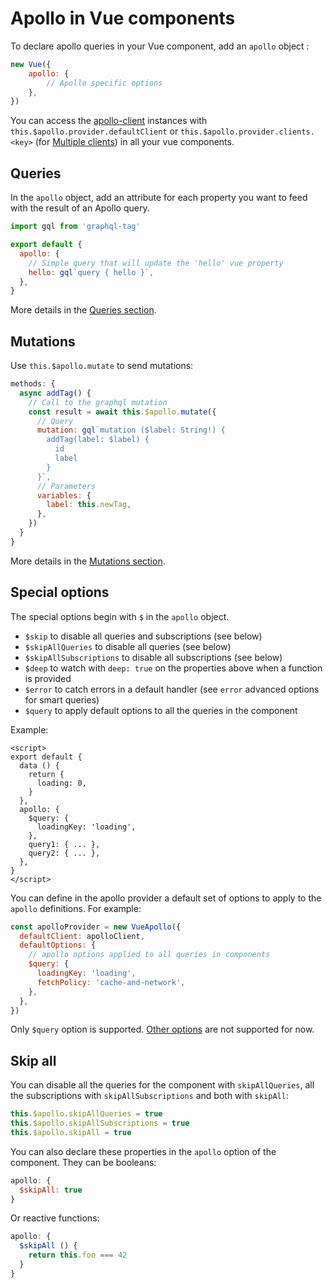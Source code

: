 # Apollo in Vue components

To declare apollo queries in your Vue component, add an `apollo` object :

```js
new Vue({
    apollo: {
        // Apollo specific options
    },
})
```

You can access the [apollo-client](https://www.apollographql.com/docs/react/) instances with `this.$apollo.provider.defaultClient` or `this.$apollo.provider.clients.<key>` (for [Multiple clients](../multiple-clients.md)) in all your vue components.

## Queries

In the `apollo` object, add an attribute for each property you want to feed with the result of an Apollo query.

```js
import gql from 'graphql-tag'

export default {
  apollo: {
    // Simple query that will update the 'hello' vue property
    hello: gql`query { hello }`,
  },
}
```

More details in the [Queries section](./queries.md).

## Mutations

Use `this.$apollo.mutate` to send mutations:

```js
methods: {
  async addTag() {
    // Call to the graphql mutation
    const result = await this.$apollo.mutate({
      // Query
      mutation: gql`mutation ($label: String!) {
        addTag(label: $label) {
          id
          label
        }
      }`,
      // Parameters
      variables: {
        label: this.newTag,
      },
    })
  }
}
```

More details in the [Mutations section](./mutations.md).

## Special options

The special options begin with `$` in the `apollo` object.

- `$skip` to disable all queries and subscriptions (see below)
- `$skipAllQueries` to disable all queries (see below)
- `$skipAllSubscriptions` to disable all subscriptions (see below)
- `$deep` to watch with `deep: true` on the properties above when a function is provided
- `$error` to catch errors in a default handler (see `error` advanced options for smart queries)
- `$query` to apply default options to all the queries in the component

Example:

```vue
<script>
export default {
  data () {
    return {
      loading: 0,
    }
  },
  apollo: {
    $query: {
      loadingKey: 'loading',
    },
    query1: { ... },
    query2: { ... },
  },
}
</script>
```

You can define in the apollo provider a default set of options to apply to the `apollo` definitions. For example:

```js
const apolloProvider = new VueApollo({
  defaultClient: apolloClient,
  defaultOptions: {
    // apollo options applied to all queries in components
    $query: {
      loadingKey: 'loading',
      fetchPolicy: 'cache-and-network',
    },
  },
})
```

Only `$query` option is supported. [Other options](https://www.apollographql.com/docs/react/api/apollo-client.html#DefaultOptions) are not supported for now.



## Skip all

You can disable all the queries for the component with `skipAllQueries`, all the subscriptions with `skipAllSubscriptions` and both with `skipAll`:

```js
this.$apollo.skipAllQueries = true
this.$apollo.skipAllSubscriptions = true
this.$apollo.skipAll = true
```

You can also declare these properties in the `apollo` option of the component. They can be booleans:

```js
apollo: {
  $skipAll: true
}
```

Or reactive functions:

```js
apollo: {
  $skipAll () {
    return this.foo === 42
  }
}
```
